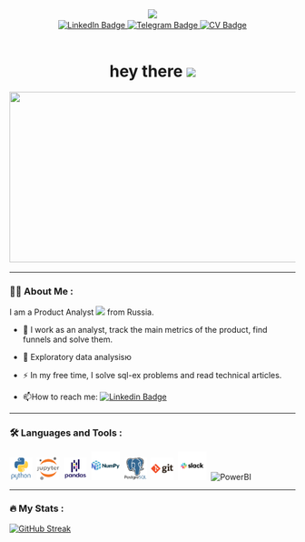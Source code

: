 <div id="header" align="center">
  <img src="https://media.giphy.com/media/6WEZ1tOjoJuX0090sk/giphy.gif"/>
</div>
<div id="badges" align="center">
  <a href="your-linkedin-URL">
    <img src="https://cdn-icons-png.flaticon.com/512/3536/3536505.png" alt="LinkedIn Badge" width="50" height="50"/>
  </a>
  <a href="your-youtube-URL">
    <img src="https://cdn-icons-png.flaticon.com/512/3670/3670070.png" alt="Telegram Badge" width="50" height="50"/>
  </a>
  <a href="your-twitter-URL">
    <img src="https://cdn-icons-png.flaticon.com/512/3135/3135800.png" alt="CV Badge" width="50" height="50"/>
  </a>
</div>
<div id="badges" align="center">
<img src="https://komarev.com/ghpvc/?username=KortZlo&style=flat-square&color=blue" alt=""/>
</div>

<h1 align="center">
  hey there
  <img src="https://media.giphy.com/media/hvRJCLFzcasrR4ia7z/giphy.gif" width="30px"/>
</h1>

<div align="center">
  <img src="https://media.giphy.com/media/dWesBcTLavkZuG35MI/giphy.gif" width="600" height="300"/>
</div>

---

### :man_technologist: About Me :
I am a Product Analyst <img src="https://media.giphy.com/media/WUlplcMpOCEmTGBtBW/giphy.gif" width="30"> from Russia.
- :telescope: I work as an analyst, track the main metrics of the product, find funnels and solve them.

- :seedling: Exploratory data analysisю

- :zap: In my free time, I solve sql-ex problems and read technical articles.

- :mailbox:How to reach me: [![Linkedin Badge](https://img.shields.io/badge/-kakbar-blue?style=flat&logo=Linkedin&logoColor=white)](your-linkedin-url)

---


### :hammer_and_wrench: Languages and Tools :
<div>
  <img src="https://github.com/devicons/devicon/blob/master/icons/python/python-original-wordmark.svg" title="Python" alt="Python" width="40" height="40"/>&nbsp;
  <img src="https://github.com/devicons/devicon/blob/master/icons/jupyter/jupyter-original-wordmark.svg" title="Jupiter" alt="Jupiter" width="40" height="40"/>&nbsp;
  <img src="https://github.com/devicons/devicon/blob/master/icons/pandas/pandas-original-wordmark.svg" title="Pandas" alt="Pandas" width="40" height="40"/>&nbsp;
  <img src="https://github.com/devicons/devicon/blob/master/icons/numpy/numpy-original-wordmark.svg" title="Numpy" alt="Numpy" width="50" height="50"/>&nbsp;
  <img src="https://github.com/devicons/devicon/blob/master/icons/postgresql/postgresql-original-wordmark.svg" title="Postgresql" alt="Postgresql" width="40" height="40"/>&nbsp;
  <img src="https://github.com/devicons/devicon/blob/master/icons/git/git-original-wordmark.svg" title="Git" alt="Git " width="40" height="40"/>&nbsp;
  <img src="https://github.com/devicons/devicon/blob/master/icons/slack/slack-original-wordmark.svg"  title="Slack" alt="Slack" width="50" height="50"/>&nbsp;
  <img src="https://github.com/microsoft/PowerBI-Icons/blob/main/SVG/Power-BI.svg" title="PowerBI" alt="PowerBI" width="40" height="40"/>&nbsp; 
</div>

---

### :fire: My Stats :
[![GitHub Streak](http://github-readme-streak-stats.herokuapp.com?user=KortZlo&theme=vue)](https://git.io/streak-stats)
